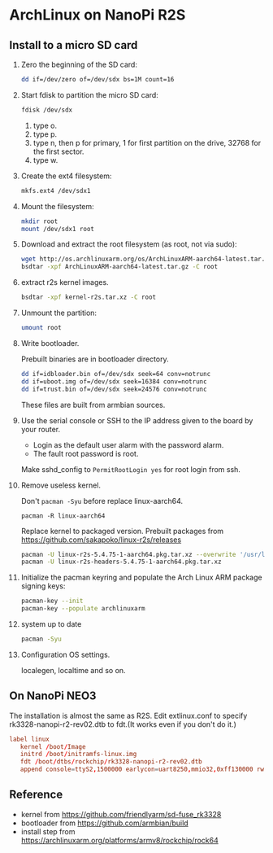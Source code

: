 # ArchLinux on NanoPi R2S

## Install to a micro SD card

1. Zero the beginning of the SD card:

    ```sh
    dd if=/dev/zero of=/dev/sdx bs=1M count=16
    ````

1. Start fdisk to partition the micro SD card:

    ```sh
    fdisk /dev/sdx
    ```

    1. type o.
    1. type p.
    1. type n, then p for primary, 1 for first partition on the drive, 32768 for the first sector.
    1. type w.

1. Create the ext4 filesystem:

    ```sh
    mkfs.ext4 /dev/sdx1
    ```

1. Mount the filesystem:

    ```sh
    mkdir root
    mount /dev/sdx1 root
    ```

1. Download and extract the root filesystem (as root, not via sudo):

    ```sh
    wget http://os.archlinuxarm.org/os/ArchLinuxARM-aarch64-latest.tar.gz
    bsdtar -xpf ArchLinuxARM-aarch64-latest.tar.gz -C root
    ```

1. extract r2s kernel images.

    ```sh
    bsdtar -xpf kernel-r2s.tar.xz -C root
    ```

1. Unmount the partition:

    ```sh
    umount root
    ```

1. Write bootloader.

    Prebuilt binaries are in bootloader directory.

    ```sh
    dd if=idbloader.bin of=/dev/sdx seek=64 conv=notrunc
    dd if=uboot.img of=/dev/sdx seek=16384 conv=notrunc
    dd if=trust.bin of=/dev/sdx seek=24576 conv=notrunc
    ```

    These files are built from armbian sources.

1. Use the serial console or SSH to the IP address given to the board by your router.

    - Login as the default user alarm with the password alarm.
    - The fault root password is root.

    Make sshd_config to `PermitRootLogin yes` for root login from ssh.

1. Remove useless kernel.

    Don't `pacman -Syu` before replace linux-aarch64.

    ```ssh
    pacman -R linux-aarch64
    ```

    Replace kernel to packaged version.
    Prebuilt packages from https://github.com/sakapoko/linux-r2s/releases 

    ```sh
    pacman -U linux-r2s-5.4.75-1-aarch64.pkg.tar.xz --overwrite '/usr/lib/modules/*','/boot/*'
    pacman -U linux-r2s-headers-5.4.75-1-aarch64.pkg.tar.xz
    ```

1. Initialize the pacman keyring and populate the Arch Linux ARM package signing keys:

    ```sh
    pacman-key --init
    pacman-key --populate archlinuxarm
    ```

1. system up to date

    ```sh
    pacman -Syu
    ```

1. Configuration OS settings.

    localegen, localtime and so on.

## On NanoPi NEO3

The installation is almost the same as R2S.
Edit extlinux.conf to specify rk3328-nanopi-r2-rev02.dtb to fdt.(It works even if you don't do it.)

```txt:/boot/extlinux/extlinux.conf
label linux
   kernel /boot/Image
   initrd /boot/initramfs-linux.img
   fdt /boot/dtbs/rockchip/rk3328-nanopi-r2-rev02.dtb
   append console=ttyS2,1500000 earlycon=uart8250,mmio32,0xff130000 rw root=/dev/mmcblk0p1 rootwait rootfstype=ext4 coherent_pool=1M ethaddr=${ethaddr} serial=${serial#}
```

## Reference

- kernel from https://github.com/friendlyarm/sd-fuse_rk3328
- bootloader from https://github.com/armbian/build
- install step from https://archlinuxarm.org/platforms/armv8/rockchip/rock64